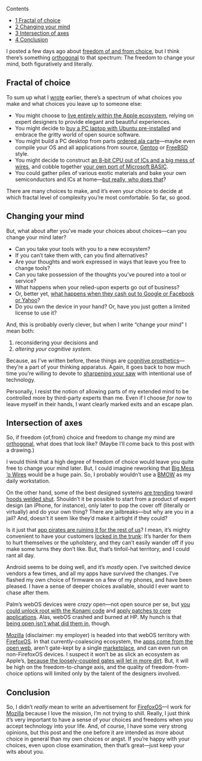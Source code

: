 <div id="toc_container" class="toc_wrap_right no_bullets">
  <p class="toc_title">
    Contents
  </p>
  
  <ul class="toc_list">
    <li>
      <a href="#Fractal_of_choice"><span class="toc_number toc_depth_1">1</span> Fractal of choice</a>
    </li>
    <li>
      <a href="#Changing_your_mind"><span class="toc_number toc_depth_1">2</span> Changing your mind</a>
    </li>
    <li>
      <a href="#Intersection_of_axes"><span class="toc_number toc_depth_1">3</span> Intersection of axes</a>
    </li>
    <li>
      <a href="#Conclusion"><span class="toc_number toc_depth_1">4</span> Conclusion</a>
    </li>
  </ul>
</div>

I posted a few days ago about [freedom of and from choice][1], but I think there&#8217;s something [orthogonal][2] to that spectrum: The freedom to change your mind, both figuratively and literally.

<!--more-->

## <span id="Fractal_of_choice">Fractal of choice</span>

To sum up what I [wrote][1] earlier, there&#8217;s a spectrum of what choices you make and what choices you leave up to someone else:

*   You might choose to [live entirely within the Apple ecosystem][3], relying on expert designers to provide elegant and beautiful experiences.
*   You might decide to [buy a PC laptop with Ubuntu pre-installed][4] and embrace the gritty world of open source software.
*   You might build a PC desktop from parts [ordered ala carte][5]—maybe even compile your OS and all applications from source, [Gentoo][6] or [FreeBSD][7] style. 
*   You might decide to construct [an 8-bit CPU out of ICs and a big mess of wires][8], and cobble together [your own port of Microsoft BASIC][9].
*   You could gather piles of various exotic materials and bake your own semiconductors and ICs at home—[but really, who does that][10]?

There are many choices to make, and it&#8217;s even your choice to decide at which fractal level of complexity you&#8217;re most comfortable. So far, so good.

## <span id="Changing_your_mind">Changing your mind</span>

But, what about after you&#8217;ve made your choices about choices—can you change your mind later?

*   Can you take your tools with you to a new ecosystem? 
*   If you can&#8217;t take them with, can you find alternatives?
*   Are your thoughts and work expressed in ways that leave you free to change tools?
*   Can you take possession of the thoughts you&#8217;ve poured into a tool or service?
*   What happens when your relied-upon experts go out of business?
*   Or, better yet, [what happens when they cash out to Google or Facebook or Yahoo][11]?
*   Do you own the device in your hand? Or, have you just gotten a limited license to use it?

And, this is probably overly clever, but when I write &#8220;change your mind&#8221; I mean both:

1.  reconsidering your decisions and
2.  *altering your cognitive system*. 

Because, as I&#8217;ve written before, these things are [cognitive prosthetics][12]—they&#8217;re a part of your thinking apparatus. Again, it goes back to how much time you&#8217;re willing to devote to [sharpening your saw][13] with intentional use of technology.

Personally, I resist the notion of allowing parts of my extended mind to be controlled more by third-party experts than me. Even if I choose *for now* to leave myself in their hands, I want clearly marked exits and an escape plan.

## <span id="Intersection_of_axes">Intersection of axes</span>

So, if freedom {of,from} choice and freedom to change my mind are [orthogonal][2], what does that look like? (Maybe I&#8217;ll come back to this post with a drawing.)

I would think that a high degree of freedom of choice would leave you quite free to change your mind later. But, I could imagine reworking that [Big Mess &#8216;o Wires][14] would be a huge pain. So, I probably wouldn&#8217;t use a [BMOW][14] as my daily workstation.

On the other hand, some of the best designed systems [are trending][15] toward [hoods welded shut][16]. Shouldn&#8217;t it be possible to start from a product of expert design (an iPhone, for instance), only later to pop the cover off (literally or virtually) and do your own thing? There are jailbreaks—but why are you in a jail? And, doesn&#8217;t it seem like they&#8217;d make it airtight if they could?

Is it just that [app pirates are ruining it for the rest of us][17]? I mean, it&#8217;s mighty convenient to have your customers [locked in the trunk][18]: It&#8217;s harder for them to hurt themselves or the upholstery, and they can&#8217;t easily wander off if you make some turns they don&#8217;t like. But, that&#8217;s tinfoil-hat territory, and I could rant all day.

Android seems to be doing well, and it&#8217;s *mostly* open. I&#8217;ve switched device vendors a few times, and all my apps have survived the changes. I&#8217;ve flashed my own choice of firmware on a few of my phones, and have been pleased. I have a sense of deeper choices available, should I ever want to chase after them.

Palm&#8217;s webOS devices were *crazy* open—not open source per se, but [you could unlock root with the Konami code][19] and [apply patches to core applications][20]. Alas, webOS crashed and burned at HP. My hunch is that [being open isn&#8217;t what did them in][21], though.

<a target="_blank" title="Mozilla" href="https://www.mozilla.org/?utm_source=wordpress%20blog&utm_medium=content%20link&utm_campaign=promote%20mdn">Mozilla</a> (disclaimer: my employer) is headed into that webOS territory with [FirefoxOS][22]. In that currently-coalescing ecosystem, the [apps come from the open web][23], aren&#8217;t gate-kept by a single <a target="_blank" title="marketplace" href="https://developer.mozilla.org/Marketplace?utm_source=wordpress%20blog&utm_medium=content%20link&utm_campaign=promote%20mdn">marketplace</a>, and can even run on non-FirefoxOS devices. I suspect it won&#8217;t be as slick an ecosystem as Apple&#8217;s, [because the loosely-coupled gates will let in more dirt][24]. But, it will be high on the freedom-to-change axis, and the quality of freedom-from-choice options will limited only by the talent of the designers involved.

## <span id="Conclusion">Conclusion</span>

So, I didn&#8217;t *really* mean to write an advertisement for [FirefoxOS][22]—I work for <a target="_blank" title="Mozilla" href="https://www.mozilla.org/?utm_source=wordpress%20blog&utm_medium=content%20link&utm_campaign=promote%20mdn">Mozilla</a> because I love the mission, I&#8217;m not trying to shill. Really, I just think it&#8217;s very important to have a sense of your choices and freedoms when you accept technology into your life. And, of course, I have some very strong opinions, but this post and the one before it are intended as more about choice in general than my own choices or angst. If you&#8217;re happy with your choices, even upon close examination, then that&#8217;s great—just keep your wits about you.

 [1]: http://blog.lmorchard.com/2012/09/24/freedom-of-from-choice
 [2]: http://en.wikipedia.org/wiki/Orthogonality
 [3]: http://store.apple.com/
 [4]: https://www.system76.com/
 [5]: http://newegg.com
 [6]: http://www.gentoo.org/
 [7]: http://freebsd.org
 [8]: http://www.wired.com/gadgetlab/2009/05/homebrewed-cpu/
 [9]: http://www.bigmessowires.com/2008/11/28/microsoft-basic/
 [10]: http://www.youtube.com/watch?v=PdcKwOo7dmM
 [11]: http://techland.time.com/2012/07/20/why-google-or-facebook-buying-your-favorite-startup-means-its-probably-toast/
 [12]: http://opinionator.blogs.nytimes.com/2010/12/12/out-of-our-brains/
 [13]: http://blog.lmorchard.com/2012/09/24/freedom-of-from-choice#p[HIgHca]
 [14]: http://www.bigmessowires.com/2009/02/02/wire-wrap-photos/
 [15]: http://tech.slashdot.org/story/04/03/04/1337259/your-future-cars-hood-will-be-welded-shut
 [16]: http://www.netc.org/openoptions/background/roadster.html
 [17]: http://www.imore.com/jailbreak-app-piracy-cost-theft
 [18]: http://scripting.com/davenet/2001/07/06/theMicroChannelArchitectur.html
 [19]: http://webos.org/2009/06/10/palm-pre-konami-code-dev-mode/
 [20]: http://www.webos-internals.org/wiki/Applying_Patches
 [21]: http://www.theverge.com/2012/6/5/3062611/palm-webos-hp-inside-story-pre-postmortem
 [22]: https://developer.mozilla.org/en-US/docs/Mozilla/Firefox_OS
 [23]: https://developer.mozilla.org/en-US/apps
 [24]: http://blog.lmorchard.com/2012/09/24/freedom-of-from-choice#p[OtoFoc]